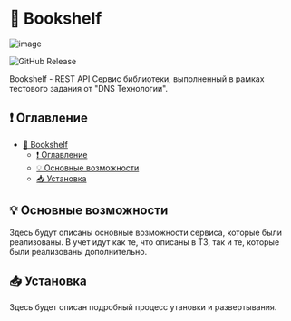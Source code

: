# 📖 Bookshelf

![image](https://github.com/user-attachments/assets/9a382384-4062-48fc-877b-8d158d2cff28)

![GitHub Release](https://img.shields.io/github/v/release/Oidaho/bookshelf)

Bookshelf - REST API Сервис библиотеки, выполненный в рамках тестового задания от "DNS Teхнологии".

## ❗ Оглавление

- [🚨 Bookshelf](#-bookshelf)
  - [❗ Оглавление](#-оглавление)
  - [💡 Основные возможности](#-основные-возможности)
  - [📥 Установка](#-установка)

## 💡 Основные возможности

Здесь будут описаны основные возможности сервиса, которые были реализованы. В учет идут как те, что описаны в ТЗ, так и те, которые были реализованы дополнительно.

## 📥 Установка

Здесь будет описан подробный процесс утановки и развертывания.
